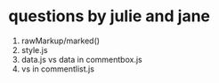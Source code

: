 # questions by julie and jane

1. rawMarkup/marked()
2. style.js
3. data.js vs data in commentbox.js
4. <comment></comment> vs <comment /> in commentlist.js
